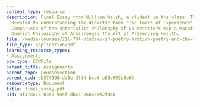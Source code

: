 ```yaml
---
content_type: resource
description: Final Essay from William Walsh, a student in the class. The essay is
  devoted to understanding the didactic Poem "The Torch of Experience" through the
  Comparison of the Materialist Philosophy of La Mettrie?s Man a Machine with the
  Dualist Philosophy of Armstrong?s The Art of Preserving Health.
file: /media/courses/21l-704-studies-in-poetry-british-poetry-and-the-sciences-of-the-mind-fall-2004/0f47461303589a5fdb4526866592f468_final_essay.pdf
file_type: application/pdf
learning_resource_types:
- Assignments
ocw_type: OCWFile
parent_title: Assignments
parent_type: CourseSection
parent_uid: db574398-dd5e-d534-bce6-a63a993b6e63
resourcetype: Document
title: final_essay.pdf
uid: 0f474613-0358-9a5f-db45-26866592f468
---
```

